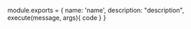 module.exports = {
    name: 'name',
    description: "description",
    execute(message, args){
        code
    }
}





